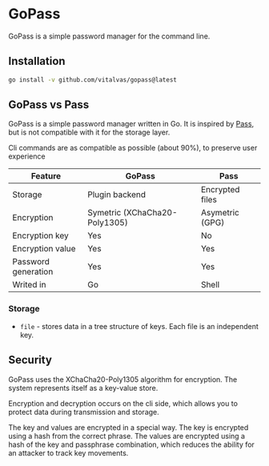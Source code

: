 # GoPass

GoPass is a simple password manager for the command line.

## Installation

```bash
go install -v github.com/vitalvas/gopass@latest
```

## GoPass vs Pass

GoPass is a simple password manager written in Go. It is inspired by [Pass](https://www.passwordstore.org/), but is not compatible with it for the storage layer.

Cli commands are as compatible as possible (about 90%), to preserve user experience

| Feature | GoPass | Pass |
| --- | --- | --- |
| Storage | Plugin backend | Encrypted files |
| Encryption | Symetric (XChaCha20-Poly1305) | Asymetric (GPG) |
| Encryption key | Yes | No |
| Encryption value | Yes | Yes |
| Password generation | Yes | Yes |
| Writed in | Go | Shell |

### Storage

* `file` - stores data in a tree structure of keys. Each file is an independent key.

## Security

GoPass uses the XChaCha20-Poly1305 algorithm for encryption. The system represents itself as a key-value store.

Encryption and decryption occurs on the cli side, which allows you to protect data during transmission and storage.

The key and values are encrypted in a special way. The key is encrypted using a hash from the correct phrase. The values are encrypted using a hash of the key and passphrase combination, which reduces the ability for an attacker to track key movements.
